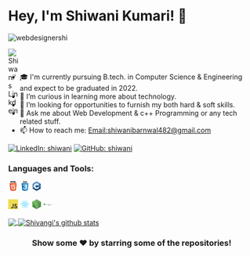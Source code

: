  # Hey, I'm Shiwani Kumari! 👋

<p align="left"> <img src="https://komarev.com/ghpvc/?username=webdesignershil&label=Views&color=blue&style=plastic" alt="webdesignershi" /> </p>

<!-- <a href="https://twitter.com/shiwanil">
  <img align="left" alt="Shiwani's Twitter" width="22px" src="https://cdn.jsdelivr.net/npm/simple-icons@v3/icons/twitter.svg" />
</a> -->
<a href="https://www.linkedin.com/in/shiwani-kumari-581394172/">
  <img align="left" alt="Shiwani's Linkdein" width="22px" src="https://cdn.jsdelivr.net/npm/simple-icons@v3/icons/linkedin.svg" />
</a>
<!-- <a href="https://www.instagram.com/shiwani99varsha/?hl=en">
  <img align="left" alt="Shiwani's Instagram" width="22px" src="https://cdn.jsdelivr.net/npm/simple-icons@v3/icons/instagram.svg" />
</a> -->
<!-- <a href="https://m.facebook.com/100013205298923/">
  <img align="left" alt="Shiwani's Facebook" width="22px" src="https://cdn.jsdelivr.net/npm/simple-icons@v3/icons/facebook.svg" />
</a> -->


<br/>
<br/>


- 🎓 I'm currently pursuing B.tech. in Computer Science & Engineering and expect to be graduated in 2022.
- 🌱 I’m curious in learning more about technology.
- 🤔 I’m looking for opportunities to furnish my both hard & soft skills.
- 💬 Ask me about Web Development & c++ Programming or any tech related stuff.
- 📫 How to reach me: [Email:shiwanibarnwal482@gmail.com](mailto:shiwanibarnwal482@gmail.com)




[![LinkedIn: shiwani](https://img.shields.io/badge/-shiwani-blue?style=flat-square&logo=Linkedin&logoColor=white&link=https://www.linkedin.com/in/shiwani/)]( https://www.linkedin.com/in/shiwani-kumari-581394172/)
[![GitHub: shiwani](https://img.shields.io/github/followers/webdesignershi?label=follow&style=social)](https://github.com/webdesignershi)


### Languages and Tools:

<code><img height="20" src="https://raw.githubusercontent.com/github/explore/80688e429a7d4ef2fca1e82350fe8e3517d3494d/topics/html/html.png"></code>
<code><img height="20" src="https://raw.githubusercontent.com/github/explore/80688e429a7d4ef2fca1e82350fe8e3517d3494d/topics/css/css.png"></code>
<code><img height="20" src="https://raw.githubusercontent.com/github/explore/80688e429a7d4ef2fca1e82350fe8e3517d3494d/topics/cpp/cpp.png"></code>
<!-- <code><img height="20" src="https://raw.githubusercontent.com/github/explore/80688e429a7d4ef2fca1e82350fe8e3517d3494d/topics/python/python.png"></code> -->
<!-- <code><img height="20" src="https://raw.githubusercontent.com/github/explore/80688e429a7d4ef2fca1e82350fe8e3517d3494d/topics/android/android.png"></code> -->
<code><img height="20" src="https://raw.githubusercontent.com/github/explore/80688e429a7d4ef2fca1e82350fe8e3517d3494d/topics/javascript/javascript.png"></code>
<code><img height="20" src="https://raw.githubusercontent.com/github/explore/80688e429a7d4ef2fca1e82350fe8e3517d3494d/topics/react/react.png"></code>
<code><img height="20" src="https://raw.githubusercontent.com/github/explore/80688e429a7d4ef2fca1e82350fe8e3517d3494d/topics/nodejs/nodejs.png"></code>
<code><img height="20" src="https://raw.githubusercontent.com/github/explore/80688e429a7d4ef2fca1e82350fe8e3517d3494d/topics/mongodb/mongodb.png"></code>

<a href="https://github.com/webdesignershi">
  <img align="center" src="https://github-readme-stats.vercel.app/api/top-langs/?username=webdesignershi&theme=dark&hide_langs_below=1" />
</a>
<a href="https://github.com/webdesignershi">
 <img align="center" src="https://github-readme-stats.vercel.app/api?username=webdesignershi&show_icons=true&theme=dark&line_height=27" alt="Shivangi's github stats"/>
</a>


<div align="center">

### Show some ❤️ by starring some of the repositories!

</div>
